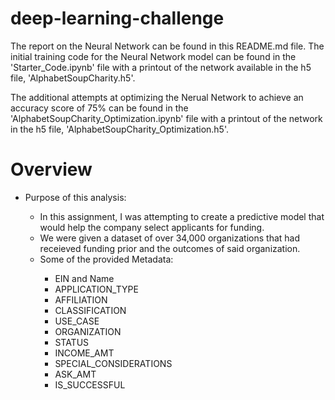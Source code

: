# deep-learning-challenge
The report on the Neural Network can be found in this README.md file. The initial training code for the Neural Network model can be found in the 'Starter_Code.ipynb' file with a printout of the network available in the h5 file, 'AlphabetSoupCharity.h5'.

The additional attempts at optimizing the Nerual Network to achieve an accuracy score of 75% can be found in the 'AlphabetSoupCharity_Optimization.ipynb' file with a printout of the network in the h5 file, 'AlphabetSoupCharity_Optimization.h5'.

# Overview
<ul>
  <li>Purpose of this analysis:</li>
  <ul>
    <li>In this assignment, I was attempting to create a predictive model that would help the company select applicants for funding.</li>
    <li>We were given a dataset of over 34,000 organizations that had receieved funding prior and the outcomes of said organization.</li>
    <li>Some of the provided Metadata:</li>
      <ul>
        <li>EIN and Name</li>
        <li>APPLICATION_TYPE</li>
        <li>AFFILIATION</li>
        <li>CLASSIFICATION</li>
        <li>USE_CASE</li>
        <li>ORGANIZATION</li>
        <li>STATUS</li>
        <li>INCOME_AMT</li>
        <li>SPECIAL_CONSIDERATIONS</li>
        <li>ASK_AMT</li>
        <li>IS_SUCCESSFUL</li>
      </ul>
  </ul>
</ul>
